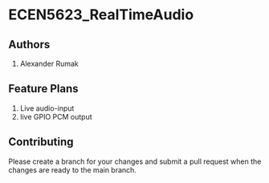 # ECEN5623_RealTimeAudio

## Authors

1. Alexander Rumak

## Feature Plans

1. Live audio-input
2. live GPIO PCM output

## Contributing

Please create a branch for your changes and submit a pull request when
the changes are ready to the main branch.
